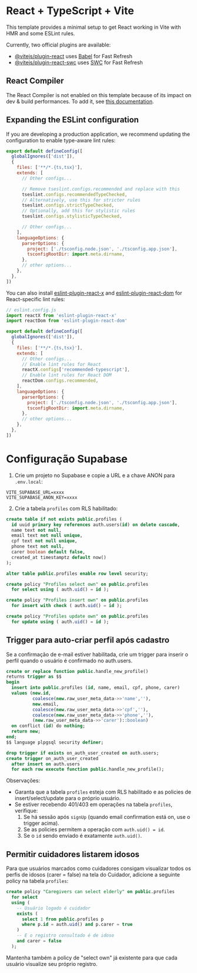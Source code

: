 # React + TypeScript + Vite

This template provides a minimal setup to get React working in Vite with HMR and some ESLint rules.

Currently, two official plugins are available:

- [@vitejs/plugin-react](https://github.com/vitejs/vite-plugin-react/blob/main/packages/plugin-react) uses [Babel](https://babeljs.io/) for Fast Refresh
- [@vitejs/plugin-react-swc](https://github.com/vitejs/vite-plugin-react/blob/main/packages/plugin-react-swc) uses [SWC](https://swc.rs/) for Fast Refresh

## React Compiler

The React Compiler is not enabled on this template because of its impact on dev & build performances. To add it, see [this documentation](https://react.dev/learn/react-compiler/installation).

## Expanding the ESLint configuration

If you are developing a production application, we recommend updating the configuration to enable type-aware lint rules:

```js
export default defineConfig([
  globalIgnores(['dist']),
  {
    files: ['**/*.{ts,tsx}'],
    extends: [
      // Other configs...

      // Remove tseslint.configs.recommended and replace with this
      tseslint.configs.recommendedTypeChecked,
      // Alternatively, use this for stricter rules
      tseslint.configs.strictTypeChecked,
      // Optionally, add this for stylistic rules
      tseslint.configs.stylisticTypeChecked,

      // Other configs...
    ],
    languageOptions: {
      parserOptions: {
        project: ['./tsconfig.node.json', './tsconfig.app.json'],
        tsconfigRootDir: import.meta.dirname,
      },
      // other options...
    },
  },
])
```

You can also install [eslint-plugin-react-x](https://github.com/Rel1cx/eslint-react/tree/main/packages/plugins/eslint-plugin-react-x) and [eslint-plugin-react-dom](https://github.com/Rel1cx/eslint-react/tree/main/packages/plugins/eslint-plugin-react-dom) for React-specific lint rules:

```js
// eslint.config.js
import reactX from 'eslint-plugin-react-x'
import reactDom from 'eslint-plugin-react-dom'

export default defineConfig([
  globalIgnores(['dist']),
  {
    files: ['**/*.{ts,tsx}'],
    extends: [
      // Other configs...
      // Enable lint rules for React
      reactX.configs['recommended-typescript'],
      // Enable lint rules for React DOM
      reactDom.configs.recommended,
    ],
    languageOptions: {
      parserOptions: {
        project: ['./tsconfig.node.json', './tsconfig.app.json'],
        tsconfigRootDir: import.meta.dirname,
      },
      // other options...
    },
  },
])
```

# Configuração Supabase

1. Crie um projeto no Supabase e copie a URL e a chave ANON para `.env.local`:

```
VITE_SUPABASE_URL=xxxx
VITE_SUPABASE_ANON_KEY=xxxx
```

2. Crie a tabela `profiles` com RLS habilitado:

```sql
create table if not exists public.profiles (
  id uuid primary key references auth.users(id) on delete cascade,
  name text not null,
  email text not null unique,
  cpf text not null unique,
  phone text not null,
  carer boolean default false,
  created_at timestamptz default now()
);

alter table public.profiles enable row level security;

create policy "Profiles select own" on public.profiles
  for select using ( auth.uid() = id );

create policy "Profiles insert own" on public.profiles
  for insert with check ( auth.uid() = id );

create policy "Profiles update own" on public.profiles
  for update using ( auth.uid() = id );
```

## Trigger para auto-criar perfil após cadastro
Se a confirmação de e-mail estiver habilitada, crie um trigger para inserir o perfil quando o usuário é confirmado no auth.users.

```sql
create or replace function public.handle_new_profile()
returns trigger as $$
begin
  insert into public.profiles (id, name, email, cpf, phone, carer)
  values (new.id,
          coalesce(new.raw_user_meta_data->>'name',''),
          new.email,
          coalesce(new.raw_user_meta_data->>'cpf',''),
          coalesce(new.raw_user_meta_data->>'phone',''),
          (new.raw_user_meta_data->>'carer')::boolean)
  on conflict (id) do nothing;
  return new;
end;
$$ language plpgsql security definer;

drop trigger if exists on_auth_user_created on auth.users;
create trigger on_auth_user_created
  after insert on auth.users
  for each row execute function public.handle_new_profile();
```

Observações:
- Garanta que a tabela `profiles` esteja com RLS habilitado e as policies de insert/select/update para o próprio usuário.
- Se estiver recebendo 401/403 em operações na tabela `profiles`, verifique:
  1) Se há sessão após `signUp` (quando email confirmation está on, use o trigger acima).
  2) Se as policies permitem a operação com `auth.uid() = id`.
  3) Se o `id` sendo enviado é exatamente `auth.uid()`.

## Permitir cuidadores listarem idosos
Para que usuários marcados como cuidadores consigam visualizar todos os perfis de idosos (carer = false) na tela do Cuidador, adicione a seguinte policy na tabela `profiles`:

```sql
create policy "Caregivers can select elderly" on public.profiles
  for select
  using (
    -- Usuário logado é cuidador
    exists (
      select 1 from public.profiles p
      where p.id = auth.uid() and p.carer = true
    )
    -- E o registro consultado é de idoso
    and carer = false
  );
```

Mantenha também a policy de "select own" já existente para que cada usuário visualize seu próprio registro.
